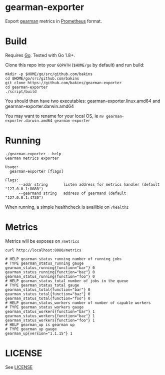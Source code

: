 gearman-exporter
================

Export [gearman](http://gearman.org/) metrics in [Prometheus](https://prometheus.io/) format.

Build
=====

Requires [Go](https://golang.org/doc/install). Tested with Go 1.8+.

Clone this repo into your `GOPATH` (`$HOME/go` by default) and run build:

```
mkdir -p $HOME/go/src/github.com/bakins
cd $HOME/go/src/github.com/bakins
git clone https://github.com/bakins/gearman-exporter
cd gearman-exporter
./script/build
```

You should then have two executables: gearman-exporter.linux.amd64 and gearman-exporter.darwin.amd64

You may want to rename for your local OS, ie `mv gearman-exporter.darwin.amd64 gearman-exporter`

Running
=======

```
./gearman-exporter --help
Gearman metrics exporter

Usage:
  gearman-exporter [flags]

Flags:
      --addr string       listen address for metrics handler (default "127.0.0.1:8080")
      --gearmand string   address of gearmand (default "127.0.0.1:4730")
```

When running, a simple healthcheck is availible on `/healthz`

Metrics
=======

Metrics will be exposes on `/metrics`

```
curl http://localhost:8080/metrics

# HELP gearman_status_running number of running jobs
# TYPE gearman_status_running gauge
gearman_status_running{function="bar"} 0
gearman_status_running{function="baz"} 0
gearman_status_running{function="foo"} 0
# HELP gearman_status_total number of jobs in the queue
# TYPE gearman_status_total gauge
gearman_status_total{function="bar"} 0
gearman_status_total{function="baz"} 0
gearman_status_total{function="foo"} 0
# HELP gearman_status_workers number of number of capable workers
# TYPE gearman_status_workers gauge
gearman_status_workers{function="bar"} 1
gearman_status_workers{function="baz"} 1
gearman_status_workers{function="foo"} 1
# HELP gearman_up is gearman up
# TYPE gearman_up gauge
gearman_up{version="1.1.15"} 1
```

LICENSE
========

See [LICENSE](./LICENSE)
